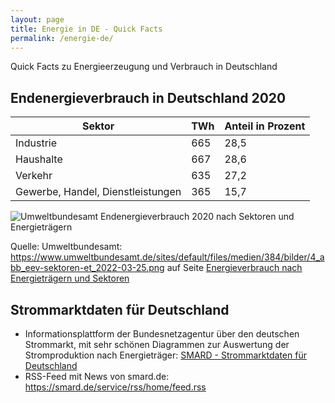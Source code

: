 ```yaml
---
layout: page
title: Energie in DE - Quick Facts
permalink: /energie-de/
---
```


Quick Facts zu Energieerzeugung und Verbrauch in Deutschland

## Endenergieverbrauch in Deutschland 2020

| Sektor | TWh | Anteil in Prozent |
| ----- | ----- | ----- |
| Industrie | 665 | 28,5 |
| Haushalte | 667 | 28,6 |
| Verkehr | 635 | 27,2 |
| Gewerbe, Handel, Dienstleistungen | 365 | 15,7 |

![Umweltbundesamt Endenergieverbrauch 2020 nach Sektoren und Energieträgern](https://www.umweltbundesamt.de/sites/default/files/medien/384/bilder/4_abb_eev-sektoren-et_2022-03-25.png)

Quelle: Umweltbundesamt: <https://www.umweltbundesamt.de/sites/default/files/medien/384/bilder/4_abb_eev-sektoren-et_2022-03-25.png> auf Seite [Energieverbrauch nach Energieträgern und Sektoren](https://www.umweltbundesamt.de/daten/energie/energieverbrauch-nach-energietraegern-sektoren#entwicklung-des-endenergieverbrauchs-nach-sektoren-und-energietragern)

## Strommarktdaten für Deutschland

- Informationsplattform der Bundesnetzagentur über den deutschen Strommarkt, mit sehr schönen Diagrammen zur Auswertung der Stromproduktion nach Energieträger: [SMARD - Strommarktdaten für Deutschland](https://www.smard.de/)
- RSS-Feed mit News von smard.de: <https://smard.de/service/rss/home/feed.rss>